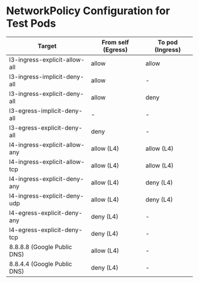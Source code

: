 # NetworkPolicy Configuration for Test Pods

| Target | From self (Egress) | To pod (Ingress) |
|-|-|-|
| l3-ingress-explicit-allow-all | allow | allow |
| l3-ingress-implicit-deny-all | allow | - |
| l3-ingress-explicit-deny-all | allow | deny |
| l3-egress-implicit-deny-all | - | - |
| l3-egress-explicit-deny-all | deny | - |
| l4-ingress-explicit-allow-any | allow (L4) | allow (L4) |
| l4-ingress-explicit-allow-tcp | allow (L4) | allow (L4) |
| l4-ingress-explicit-deny-any | allow (L4) | deny (L4) |
| l4-ingress-explicit-deny-udp | allow (L4) | deny (L4) |
| l4-egress-explicit-deny-any | deny (L4) | - |
| l4-egress-explicit-deny-tcp | deny (L4) | - |
| 8.8.8.8 (Google Public DNS) | allow (L4) | - |
| 8.8.4.4 (Google Public DNS)  | deny (L4) | - |
